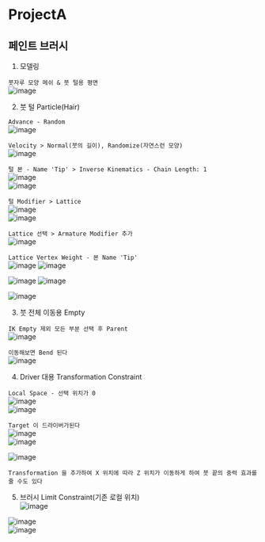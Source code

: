 ProjectA
============



페인트 브러시 
--------------

1. 모델링  

`붓자루 모양 메쉬 & 붓 털용 평면`  
![image](https://user-images.githubusercontent.com/30430227/137464237-c8960a82-9fa1-4fef-b8b2-4b25c09eaed6.png)  


2. 붓 털 Particle(Hair)  

`Advance - Random`    
![image](https://user-images.githubusercontent.com/30430227/137464374-d5002929-6641-4234-bcfe-db6605309ccc.png)  


`Velocity > Normal(붓의 길이), Randomize(자연스런 모양)`  
![image](https://user-images.githubusercontent.com/30430227/137464619-719d1e01-8b77-40db-8916-e67ece78cbf3.png)

`털 본 - Name 'Tip' > Inverse Kinematics - Chain Length: 1`  
![image](https://user-images.githubusercontent.com/30430227/137465639-d22660b8-0cd5-4147-9af7-fa6f29a0e9eb.png)  
![image](https://user-images.githubusercontent.com/30430227/137467353-eba9cf65-7cb3-4577-9ad7-45c6e985c7c6.png)


`털 Modifier > Lattice`  
![image](https://user-images.githubusercontent.com/30430227/137465849-b610eefd-1313-4f19-98bb-38b62362f676.png)  
![image](https://user-images.githubusercontent.com/30430227/137465909-c5793996-7cb8-423f-9b87-45dfc97153ea.png)  

`Lattice 선택 > Armature Modifier 추가`  
![image](https://user-images.githubusercontent.com/30430227/137466124-9cfe98b3-59cf-4097-b24f-7480180f4631.png)  

`Lattice Vertex Weight - 본 Name 'Tip'`  
![image](https://user-images.githubusercontent.com/30430227/137466743-fcb7d830-086b-4b24-9c2a-3c1efdc29589.png)
![image](https://user-images.githubusercontent.com/30430227/137466789-87b901a7-f6f4-48e7-8a22-bf9d7ded46a6.png)  

![image](https://user-images.githubusercontent.com/30430227/137466834-70d716d1-5ad1-42eb-9f6d-b2e9eb5cfc63.png)
![image](https://user-images.githubusercontent.com/30430227/137466863-b33cb4c2-4771-4dcb-b303-326f0d2eadc9.png)  

![image](https://user-images.githubusercontent.com/30430227/137466993-9afc0a88-812d-49d9-a7d7-496b4a71d142.png)  


3. 붓 전체 이동용 Empty  

`IK Empty 제외 모든 부분 선택 후 Parent`  
![image](https://user-images.githubusercontent.com/30430227/137468410-2fd534dc-0ce5-44f5-ad49-9bc0b776c69b.png)  

`이동해보면 Bend 된다`  
![image](https://user-images.githubusercontent.com/30430227/137468582-e6395052-bfdb-4add-9dbf-ed51b264449e.png)  


4. Driver 대용 Transformation Constraint  

`Local Space - 선택 위치가 0`  
![image](https://user-images.githubusercontent.com/30430227/137477994-c276d0a8-5ea8-4207-80bd-3bf314835889.png)  
![image](https://user-images.githubusercontent.com/30430227/137478088-ca95a394-197f-4a40-9146-7dbab666638d.png)  

`Target 이 드라이버가된다`  
![image](https://user-images.githubusercontent.com/30430227/137478185-c2847f58-2002-48bd-adf9-c3e48d7defb9.png)  
![image](https://user-images.githubusercontent.com/30430227/137478228-75893cdc-f5a5-46d3-8e8d-ada26eca85a1.png)  

![image](https://user-images.githubusercontent.com/30430227/137478272-86f535fd-5ab9-4695-a42a-dc8d3e13c743.png)  


`Transformation 을 추가하여 X 위치에 따라 Z 위치가 이동하게 하여 붓 끝의 중력 효과를 줄 수도 있다`  


5. 브러시 Limit Constraint(기존 로컬 위치)  
![image](https://user-images.githubusercontent.com/30430227/137481496-b76f2a42-edbd-4025-b6b4-5057414d54ce.png)  

![image](https://user-images.githubusercontent.com/30430227/137481605-645c3f39-644d-40e1-b57d-87b817c8c7c2.png)  
![image](https://user-images.githubusercontent.com/30430227/137481638-f158fdc1-e115-4490-9a6b-631638ea26f0.png)  



















